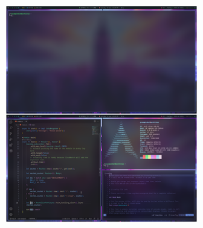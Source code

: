 <img alt="screenshot" src="./Sat%20Jun%2024%2006:45:22%20PM%20%2B07%202023.png" />
<img alt="screenshot" src="./Sat%20Jun%2024%2006%3A45%3A11%20PM%20%2B07%202023.png" />
